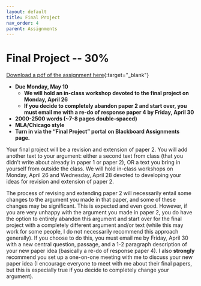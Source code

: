 ```yaml
---
layout: default
title: Final Project
nav_order: 4
parent: Assignments
---
```

# Final Project -- 30%
[Download a pdf of the assignment here](https://lindsaythomas.net/eng380s21/assignments/eng380s21-finalproject.pdf){:target="_blank"}
* **Due Monday, May 10**
    * **We will hold an in-class workshop devoted to the final project on Monday, April 26**
    * **If you decide to completely abandon paper 2 and start over, you must email me with a re-do of response paper 4 by Friday, April 30**
* **2000-2500 words (~7-8 pages double-spaced)**
* **MLA/Chicago style**
* **Turn in via the “Final Project” portal on Blackboard Assignments page.**

Your final project will be a revision and extension of paper 2. You will add another text to your argument: either a second text from class (that you didn’t write about already in paper 1 or paper 2), OR a text you bring in yourself from outside the class. We will hold in-class workshops on Monday, April 26 and Wednesday, April 28 devoted to developing your ideas for revision and extension of paper 2.

The process of revising and extending paper 2 will necessarily entail some changes to the argument you made in that paper, and some of these changes may be significant. This is expected and even good. However, if you are very unhappy with the argument you made in paper 2, you do have the option to entirely abandon this argument and start over for the final project with a completely different argument and/or text (while this may work for some people, I do not necessarily recommend this approach generally). If you choose to do this, you must email me by Friday, April 30 with a new central question, passage, and a 1-2 paragraph description of your new paper idea (basically a re-do of response paper 4). I also **strongly** recommend you set up a one-on-one meeting with me to discuss your new paper idea (I encourage everyone to meet with me about their final papers, but this is especially true if you decide to completely change your argument).
